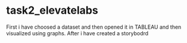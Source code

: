 # task2_elevatelabs
First i have choosed a dataset and then opened it in TABLEAU and then visualized using graphs. After i have created a storybodrd
